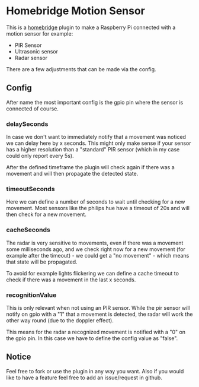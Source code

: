 # Homebridge Motion Sensor

This is a [homebridge](https://github.com/nfarina/homebridge) plugin to make a Raspberry Pi connected with a motion sensor for example:

- PIR Sensor
- Ultrasonic sensor
- Radar sensor

There are a few adjustments that can be made via the config.

## Config
After name the most important config is the gpio pin where the sensor is connected of course.

### delaySeconds
In case we don't want to immediately notify that a movement was noticed we can delay here by x seconds. This might only make sense if your sensor has a higher resolution than a "standard" PIR sensor (which in my case could only report every 5s). 

After the defined timeframe the plugin will check again if there was a movement and will then propagate the detected state.

### timeoutSeconds
Here we can define a number of seconds to wait until checking for a new movement. Most sensors like the philips hue have a timeout of 20s and will then check for a new movement.

### cacheSeconds
The radar is very sensitive to movements, even if there was a movement some milliseconds ago, and we check right now for a new movement (for example after the timeout) - we could get a "no movement" - which means that state will be propagated. 

To avoid for example lights flickering we can define a cache timeout to check if there was a movement in the last x seconds. 

### recognitionValue
This is only relevant when not using an PIR sensor. While the pir sensor will notify on gpio with a "1" that a movement is detected, the radar will work the other way round (due to the doppler effect).

This means for the radar a recognized movement is notified with a "0" on the gpio pin. In this case we have to define the config value as "false".


## Notice
Feel free to fork or use the plugin in any way you want. Also if you would like to have a feature feel free to add an issue/request in github.